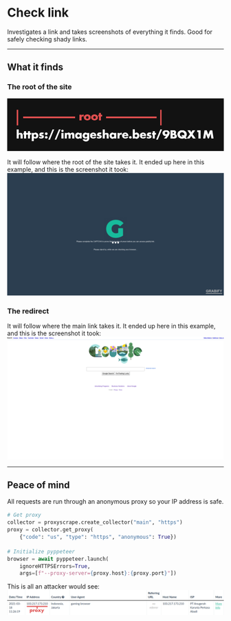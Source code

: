 # Check link
Investigates a link and takes screenshots of everything it finds. Good for
safely checking shady links.

---

## What it finds

### The root of the site
![root example](images/root_example.png)

It will follow where the root of the site takes it. It ended up here in this
example, and this is the screenshot it took:
![root destination](images/root_destination.png)

### The redirect
It will follow where the main link takes it. It ended up here in this example,
and this is the screenshot it took:
![redirect destination](images/redirect_destination.png)

---

## Peace of mind
All requests are run through an anonymous proxy so your IP address is safe.

```python
# Get proxy
collector = proxyscrape.create_collector("main", "https")
proxy = collector.get_proxy(
    {"code": "us", "type": "https", "anonymous": True})

# Initialize pyppeteer
browser = await pyppeteer.launch(
    ignoreHTTPSErrors=True,
    args=[f"--proxy-server={proxy.host}:{proxy.port}"])
```

This is all an attacker would see:
![ip grab example](images/ip_grab_example.png)
